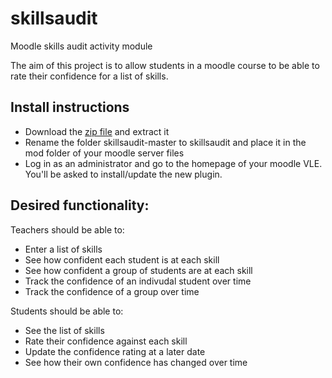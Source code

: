 # skillsaudit
Moodle skills audit activity module

 The aim of this project is to allow students in a moodle course to be able to rate their confidence for a list of skills.

 ## Install instructions
 - Download the [zip file](https://github.com/pddring/skillsaudit/archive/master.zip) and extract it
 - Rename the folder skillsaudit-master to skillsaudit and place it in the mod folder of your moodle server files
 - Log in as an administrator and go to the homepage of your moodle VLE. You'll be asked to install/update the new plugin.
 
 ## Desired functionality:
 Teachers should be able to:
 - Enter a list of skills
 - See how confident each student is at each skill
 - See how confident a group of students are at each skill
 - Track the confidence of an indivudal student over time
 - Track the confidence of a group over time
 
 Students should be able to:
 - See the list of skills
 - Rate their confidence against each skill
 - Update the confidence rating at a later date
 - See how their own confidence has changed over time


